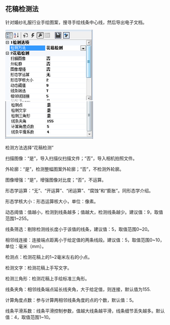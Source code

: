 ## 花稿检测法

针对婚纱礼服行业手绘图案，搜寻手绘线条中心线，然后导出电子文档。

![](/assets/花稿检测1.jpg)![](/assets/花稿检测2.jpg)

检测方法选择“花稿检测”

扫描图像：“是”，导入扫描仪扫描文件；“否”，导入相机拍照文件。

外轮廓：“是”，检测整幅图案外轮廓；“否”，不检测外轮廓。

图像增强：“是”，增强图像对比度；“否”，不运算。

形态学运算：“无”、“开运算”、“闭运算”、“腐蚀”和“膨胀”。同形态学介绍。

形态学核大小：形态运算核大小，单位：像素。

动态阈值：值越小，检测到线条越多；值越大，检测线条越少。建议值：9，取值范围1~255。

线条筛选：剔除检测线长度小于该值的线条，建议值：5，取值范围0~20。

相邻线连接：连接端点距离小于给定值的两条线段。建议值：5，取值范围0~10，单位：毫米（mm）。

检测点：检测花稿上的1~2毫米左右的小点。

检测文字：检测花稿上手写文字。

检测三角形：检测花稿上手绘标准三角形。

线条夹角：相邻线条端点延长线夹角，大于给定值，则连接，默认值为155.

计算角度点数：参与计算两相邻线条角度的点的个数，默认值：5。

线条平滑系数：线条平滑控制参数，值越大线条越平滑，线条细节丢失越多。默认值：4，取值范围1~10。



